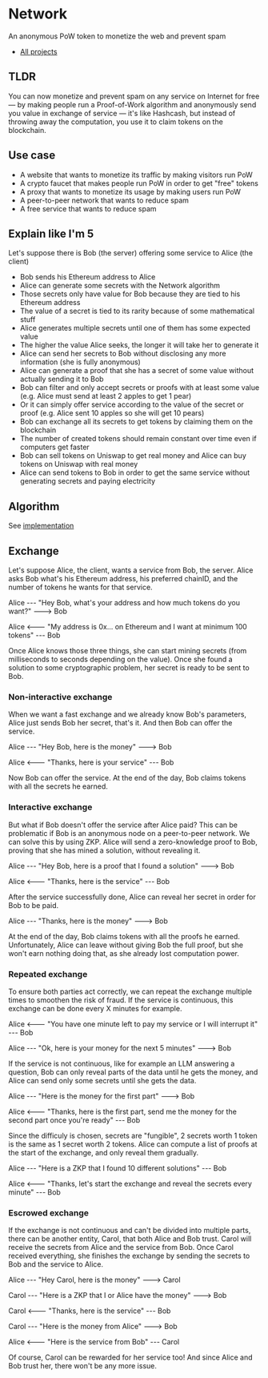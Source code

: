 # Network

An anonymous PoW token to monetize the web and prevent spam

- [All projects](https://github.com/stars/hazae41/lists/network)

## TLDR

You can now monetize and prevent spam on any service on Internet for free — by making people run a Proof-of-Work algorithm and anonymously send you value in exchange of service — it's like Hashcash, but instead of throwing away the computation, you use it to claim tokens on the blockchain.

## Use case

- A website that wants to monetize its traffic by making visitors run PoW
- A crypto faucet that makes people run PoW in order to get "free" tokens
- A proxy that wants to monetize its usage by making users run PoW
- A peer-to-peer network that wants to reduce spam
- A free service that wants to reduce spam

## Explain like I'm 5

Let's suppose there is Bob (the server) offering some service to Alice (the client)

- Bob sends his Ethereum address to Alice
- Alice can generate some secrets with the Network algorithm
- Those secrets only have value for Bob because they are tied to his Ethereum address
- The value of a secret is tied to its rarity because of some mathematical stuff
- Alice generates multiple secrets until one of them has some expected value
- The higher the value Alice seeks, the longer it will take her to generate it
- Alice can send her secrets to Bob without disclosing any more information (she is fully anonymous)
- Alice can generate a proof that she has a secret of some value without actually sending it to Bob
- Bob can filter and only accept secrets or proofs with at least some value (e.g. Alice must send at least 2 apples to get 1 pear)
- Or it can simply offer service according to the value of the secret or proof (e.g. Alice sent 10 apples so she will get 10 pears)
- Bob can exchange all its secrets to get tokens by claiming them on the blockchain
- The number of created tokens should remain constant over time even if computers get faster
- Bob can sell tokens on Uniswap to get real money and Alice can buy tokens on Uniswap with real money
- Alice can send tokens to Bob in order to get the same service without generating secrets and paying electricity

## Algorithm

See [implementation](https://github.com/hazae41/network-contracts)

## Exchange

Let's suppose Alice, the client, wants a service from Bob, the server. Alice asks Bob what's his Ethereum address, his preferred chainID, and the number of tokens he wants for that service.

Alice --- "Hey Bob, what's your address and how much tokens do you want?" ---> Bob

Alice <--- "My address is 0x... on Ethereum and I want at minimum 100 tokens" --- Bob

Once Alice knows those three things, she can start mining secrets (from milliseconds to seconds depending on the value). Once she found a solution to some cryptographic problem, her secret is ready to be sent to Bob.

### Non-interactive exchange

When we want a fast exchange and we already know Bob's parameters, Alice just sends Bob her secret, that's it. And then Bob can offer the service.

Alice --- "Hey Bob, here is the money" ---> Bob

Alice <--- "Thanks, here is your service" --- Bob

Now Bob can offer the service. At the end of the day, Bob claims tokens with all the secrets he earned.

### Interactive exchange

But what if Bob doesn't offer the service after Alice paid? This can be problematic if Bob is an anonymous node on a peer-to-peer network. We can solve this by using ZKP. Alice will send a zero-knowledge proof to Bob, proving that she has mined a solution, without revealing it.

Alice --- "Hey Bob, here is a proof that I found a solution" ---> Bob

Alice <--- "Thanks, here is the service" --- Bob

After the service successfully done, Alice can reveal her secret in order for Bob to be paid.

Alice --- "Thanks, here is the money" ---> Bob

At the end of the day, Bob claims tokens with all the proofs he earned. Unfortunately, Alice can leave without giving Bob the full proof, but she won't earn nothing doing that, as she already lost computation power.

### Repeated exchange

To ensure both parties act correctly, we can repeat the exchange multiple times to smoothen the risk of fraud. If the service is continuous, this exchange can be done every X minutes for example.

Alice <--- "You have one minute left to pay my service or I will interrupt it" --- Bob

Alice --- "Ok, here is your money for the next 5 minutes" ---> Bob

If the service is not continuous, like for example an LLM answering a question, Bob can only reveal parts of the data until he gets the money, and Alice can send only some secrets until she gets the data. 

Alice --- "Here is the money for the first part" ---> Bob

Alice <--- "Thanks, here is the first part, send me the money for the second part once you're ready" --- Bob

Since the difficuly is chosen, secrets are "fungible", 2 secrets worth 1 token is the same as 1 secret worth 2 tokens. Alice can compute a list of proofs at the start of the exchange, and only reveal them gradually.

Alice --- "Here is a ZKP that I found 10 different solutions" --- Bob

Alice <--- "Thanks, let's start the exchange and reveal the secrets every minute" --- Bob

### Escrowed exchange

If the exchange is not continuous and can't be divided into multiple parts, there can be another entity, Carol, that both Alice and Bob trust. Carol will receive the secrets from Alice and the service from Bob. Once Carol received everything, she finishes the exchange by sending the secrets to Bob and the service to Alice.

Alice --- "Hey Carol, here is the money" ---> Carol

Carol --- "Here is a ZKP that I or Alice have the money" ---> Bob

Carol <--- "Thanks, here is the service" --- Bob

Carol --- "Here is the money from Alice" ---> Bob

Alice <--- "Here is the service from Bob" --- Carol

Of course, Carol can be rewarded for her service too! And since Alice and Bob trust her, there won't be any more issue.




